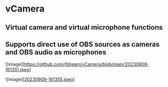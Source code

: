 # vCamera


## Virtual camera and virtual microphone functions 

## Supports direct use of OBS sources as cameras and OBS audio as microphones

![image][https://github.com/jfdream/vCamera/blob/main/20230908-161351.jpeg]

![image][[20230908-161355.jpeg](https://github.com/jfdream/vCamera/blob/main/20230908-161355.jpeg)]
